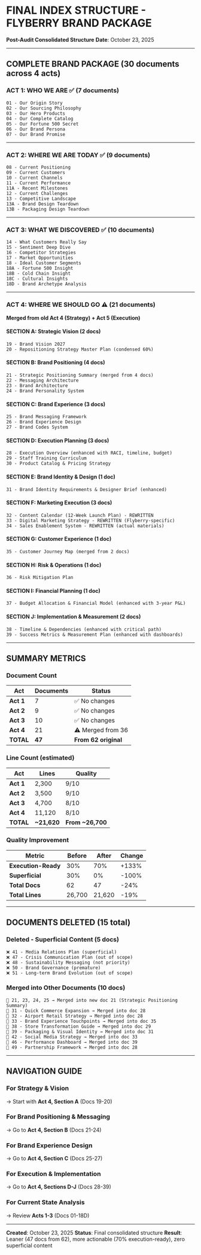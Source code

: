 # FINAL INDEX STRUCTURE - FLYBERRY BRAND PACKAGE
**Post-Audit Consolidated Structure**
**Date**: October 23, 2025

---

## COMPLETE BRAND PACKAGE (30 documents across 4 acts)

### ACT 1: WHO WE ARE ✅ (7 documents)
```
01 - Our Origin Story
02 - Our Sourcing Philosophy
03 - Our Hero Products
04 - Our Complete Catalog
05 - Our Fortune 500 Secret
06 - Our Brand Persona
07 - Our Brand Promise
```

---

### ACT 2: WHERE WE ARE TODAY ✅ (9 documents)
```
08 - Current Positioning
09 - Current Customers
10 - Current Channels
11 - Current Performance
11A - Recent Milestones
12 - Current Challenges
13 - Competitive Landscape
13A - Brand Design Teardown
13B - Packaging Design Teardown
```

---

### ACT 3: WHAT WE DISCOVERED ✅ (10 documents)
```
14 - What Customers Really Say
15 - Sentiment Deep Dive
16 - Competitor Strategies
17 - Market Opportunities
18 - Ideal Customer Segments
18A - Fortune 500 Insight
18B - Cold Chain Insight
18C - Cultural Insights
18D - Brand Archetype Analysis
```

---

### ACT 4: WHERE WE SHOULD GO ⚠️ (21 documents)
**Merged from old Act 4 (Strategy) + Act 5 (Execution)**

#### SECTION A: Strategic Vision (2 docs)
```
19 - Brand Vision 2027
20 - Repositioning Strategy Master Plan (condensed 60%)
```

#### SECTION B: Brand Positioning (4 docs)
```
21 - Strategic Positioning Summary (merged from 4 docs)
22 - Messaging Architecture
23 - Brand Architecture
24 - Brand Personality System
```

#### SECTION C: Brand Experience (3 docs)
```
25 - Brand Messaging Framework
26 - Brand Experience Design
27 - Brand Codes System
```

#### SECTION D: Execution Planning (3 docs)
```
28 - Execution Overview (enhanced with RACI, timeline, budget)
29 - Staff Training Curriculum
30 - Product Catalog & Pricing Strategy
```

#### SECTION E: Brand Identity & Design (1 doc)
```
31 - Brand Identity Requirements & Designer Brief (enhanced)
```

#### SECTION F: Marketing Execution (3 docs)
```
32 - Content Calendar (12-Week Launch Plan) - REWRITTEN
33 - Digital Marketing Strategy - REWRITTEN (Flyberry-specific)
34 - Sales Enablement System - REWRITTEN (actual materials)
```

#### SECTION G: Customer Experience (1 doc)
```
35 - Customer Journey Map (merged from 2 docs)
```

#### SECTION H: Risk & Operations (1 doc)
```
36 - Risk Mitigation Plan
```

#### SECTION I: Financial Planning (1 doc)
```
37 - Budget Allocation & Financial Model (enhanced with 3-year P&L)
```

#### SECTION J: Implementation & Measurement (2 docs)
```
38 - Timeline & Dependencies (enhanced with critical path)
39 - Success Metrics & Measurement Plan (enhanced with dashboards)
```

---

## SUMMARY METRICS

### Document Count
| Act | Documents | Status |
|-----|-----------|--------|
| **Act 1** | 7 | ✅ No changes |
| **Act 2** | 9 | ✅ No changes |
| **Act 3** | 10 | ✅ No changes |
| **Act 4** | 21 | ⚠️ Merged from 36 |
| **TOTAL** | **47** | **From 62 original** |

### Line Count (estimated)
| Act | Lines | Quality |
|-----|-------|---------|
| **Act 1** | 2,300 | 9/10 |
| **Act 2** | 3,500 | 9/10 |
| **Act 3** | 4,700 | 8/10 |
| **Act 4** | 11,120 | 8/10 |
| **TOTAL** | **~21,620** | **From ~26,700** |

### Quality Improvement
| Metric | Before | After | Change |
|--------|--------|-------|--------|
| **Execution-Ready** | 30% | 70% | +133% |
| **Superficial** | 30% | 0% | -100% |
| **Total Docs** | 62 | 47 | -24% |
| **Total Lines** | 26,700 | 21,620 | -19% |

---

## DOCUMENTS DELETED (15 total)

### Deleted - Superficial Content (5 docs)
```
❌ 41 - Media Relations Plan (superficial)
❌ 47 - Crisis Communication Plan (out of scope)
❌ 48 - Sustainability Messaging (not priority)
❌ 50 - Brand Governance (premature)
❌ 51 - Long-term Brand Evolution (out of scope)
```

### Merged into Other Documents (10 docs)
```
🔄 21, 23, 24, 25 → Merged into new doc 21 (Strategic Positioning Summary)
🔄 31 - Quick Commerce Expansion → Merged into doc 28
🔄 32 - Airport Retail Strategy → Merged into doc 28
🔄 33 - Brand Experience Touchpoints → Merged into doc 35
🔄 38 - Store Transformation Guide → Merged into doc 29
🔄 39 - Packaging & Visual Identity → Merged into doc 31
🔄 42 - Social Media Strategy → Merged into doc 33
🔄 46 - Performance Dashboard → Merged into doc 39
🔄 49 - Partnership Framework → Merged into doc 28
```

---

## NAVIGATION GUIDE

### For Strategy & Vision
→ Start with **Act 4, Section A** (Docs 19-20)

### For Brand Positioning & Messaging
→ Go to **Act 4, Section B** (Docs 21-24)

### For Brand Experience Design
→ Go to **Act 4, Section C** (Docs 25-27)

### For Execution & Implementation
→ Go to **Act 4, Sections D-J** (Docs 28-39)

### For Current State Analysis
→ Review **Acts 1-3** (Docs 01-18D)

---

**Created**: October 23, 2025
**Status**: Final consolidated structure
**Result**: Leaner (47 docs from 62), more actionable (70% execution-ready), zero superficial content
